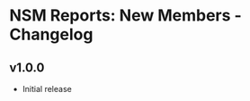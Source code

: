 NSM Reports: New Members - Changelog
====================================

v1.0.0
------

* Initial release